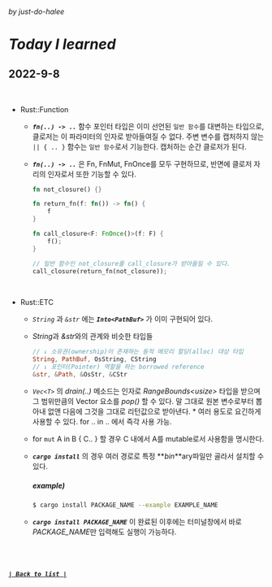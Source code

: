 ###### _by just-do-halee_

# _Today I learned_

## 2022-9-8

<br>

- Rust::Function

  - **_`fn(..) -> ..`_** 함수 포인터 타입은 이미 선언된 `일반 함수`를 대변하는 타입으로, 클로저는 이 파라미터의 인자로 받아들여질 수 없다. 주변 변수를 캡처하지 않는 `|| { .. }` 함수는 `일반 함수`로서 기능한다. 캡처하는 순간 클로저가 된다.

  - **_`fn(..) -> ..`_** 은 Fn, FnMut, FnOnce를 모두 구현하므로, 반면에 클로저 자리의 인자로서 또한 기능할 수 있다.

    ```rust
    fn not_closure() {}

    fn return_fn(f: fn()) -> fn() {
        f
    }

    fn call_closure<F: FnOnce()>(f: F) {
        f();
    }

    // 일반 함수인 not_closure를 call_closure가 받아들일 수 있다.
    call_closure(return_fn(not_closure));
    ```

<br>

- Rust::ETC

  - _`String`_ 과 _`&str`_ 에는 **_`Into<PathBuf>`_** 가 이미 구현되어 있다.

  - *String*과 *&str*와의 관계와 비슷한 타입들

    ```rust
    // ↓ 소유권(ownership)이 존재하는 동적 메모리 할당(alloc) 대상 타입
    String, PathBuf, OsString, CString
    // ↓ 포인터(Pointer) 역할을 하는 borrowed reference
    &str, &Path, &OsStr, &CStr

    ```

  - _`Vec<T>`_ 의 _drain(..)_ 메소드는 인자로 _RangeBounds\<usize>_ 타입을 받으며 그 범위만큼의 Vector 요소를 _pop()_ 할 수 있다. 말 그대로 원본 변수로부터 뽑아내 없앤 다음에 그것을 그대로 리턴값으로 받아낸다. \* 여러 용도로 요긴하게 사용할 수 있다. for .. in .. 에서 즉각 사용 가능.

  - for `mut` A in B { C.. } 할 경우 C 내에서 A를 mutable로서 사용함을 명시한다.

  - **_`cargo install`_** 의 경우 여러 경로로 특정 **_bin_**ary파일만 골라서 설치할 수 있다.

    ##### example)

    ```bash
    $ cargo install PACKAGE_NAME --example EXAMPLE_NAME
    ```

  - **_`cargo install PACKAGE_NAME`_** 이 완료된 이후에는 터미널창에서 바로 *PACKAGE_NAME*만 입력해도 실행이 가능하다.

<br><br>

##### **_[`| Back to list |`](../../README.md)_**
